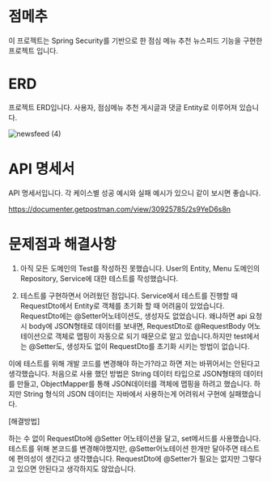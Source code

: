 # 점메추

이 프로젝트는 Spring Security를 기반으로 한 점심 메뉴 추천 뉴스피드 기능을 구현한 프로젝트 입니다.

# ERD

프로젝트 ERD입니다. 사용자, 점심메뉴 추천 게시글과 댓글 Entity로 이루어져 있습니다. 

![newsfeed (4)](https://github.com/NBCamp-B09-Newsfeed/Backend/assets/148296128/9dd9eaad-5de7-419f-a124-a54e07fd250d)

# API 명세서

API 명세서입니다. 각 케이스별 성공 예시와 실패 예시가 있으니 같이 보시면 좋습니다.

https://documenter.getpostman.com/view/30925785/2s9YeD6s8n


# 문제점과 해결사항

1. 아직 모든 도메인의 Test를 작성하진 못했습니다. User의 Entity, Menu 도메인의 Repository, Service에 대한 테스트를 작성했습니다.

2. 테스트를 구현하면서 어려웠던 점입니다. Service에서 테스트를 진행할 때 RequestDto에서 Entity로 객체를 초기화 할 때 어려움이 있었습니다. RequestDto에는 @Setter어노테이션도, 생성자도 없었습니다. 왜냐하면 api 요청시 body에 JSON형태로 데이터를 보내면, RequestDto로 @RequestBody 어노테이션으로 객체로 맵핑이 자동으로 되기 때문으로 알고 있습니다.하지만 test에서는 @Setter도, 생성자도 없이 RequestDto를 초기화 시키는 방법이 없습니다.

이에 테스트를 위해 개발 코드를 변경해야 하는가?라고 하면 저는 바뀌어서는 안된다고 생각했습니다. 처음으로 사용 했던 방법은 String 데이터 타입으로 JSON형태의 데이터를 만들고, ObjectMapper를 통해 JSON데이터를 객체에 맵핑을 하려고 했습니다. 하지만 String 형식의 JSON 데이터는 자바에서 사용하는게 어려워서 구현에 실패했습니다.


[해결방법]


하는 수 없이 RequestDto에 @Setter 어노테이션을 달고, set메서드를 사용했습니다. 테스트를 위해 본코드를 변경해야했지만, @Setter어노테이션 한개만 달아주면 테스트에 편의성이 생긴다고 생각했습니다. RequestDto에 @Setter가 필요는 없지만 그렇다고 있으면 안된다고 생각하지도 않았습니다. 
